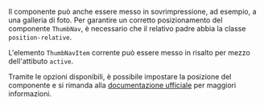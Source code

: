 Il componente può anche essere messo in sovrimpressione, ad esempio, a una galleria di foto.
Per garantire un corretto posizionamento del componente `ThumbNav`, è necessario che il relativo padre abbia la classe `position-relative`.

L'elemento `ThumbNavItem` corrente può essere messo in risalto per mezzo dell'attibuto `active`.

Tramite le opzioni disponibili, è possibile impostare la posizione del componente e si rimanda alla [documentazione ufficiale](https://italia.github.io/bootstrap-italia/docs/menu-di-navigazione/thumbnav/#posizione-in-overlay) per maggiori informazioni.
